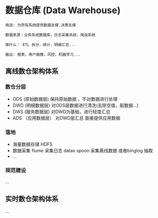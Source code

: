 # 数据仓库 (Data Warehouse)
```
用途: 为所有系统提供数据支撑,决策支撑

数据来源：业务系统数据库，日志采集系统，爬虫系统

做什么： ETL 拆分，统计，明细汇总...

输出: 报表，用户画像，风控，机器学习...
```

## 离线数仓架构体系
###  数仓分层
  * ODS (原始数据层)
  保持原始数据 ，不对数据进行处理
  * DWD (明细数据层)
  对ODS层数据进行清洗(去除空值，脏数据...)
  * DWS (服务数据层) 
  对DWD为基础，进行轻度汇总
  * ADS （应用数据层）
  对DWD层汇总 直接提供应用数据
### 落地
* 海量数据存储
HDFS
* 数据采集
flume 采集日志
datax spoon 采集离线数据
或者binglog 抽取
*  ...
### 规范建设

...


## 实时数仓架构体系

...
